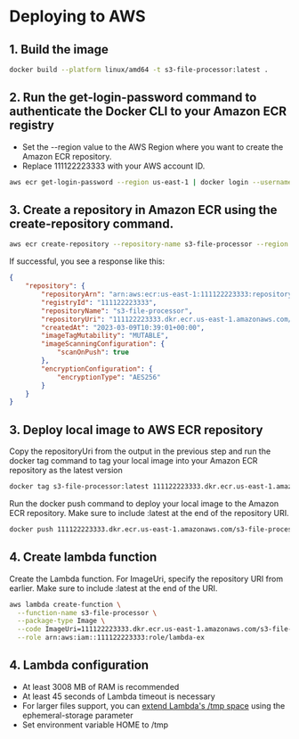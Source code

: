 # Deploying to AWS

## 1. Build the image

```bash
docker build --platform linux/amd64 -t s3-file-processor:latest .
```

## 2. Run the get-login-password command to authenticate the Docker CLI to your Amazon ECR registry

- Set the --region value to the AWS Region where you want to create the Amazon ECR repository.
- Replace 111122223333 with your AWS account ID.

```bash
aws ecr get-login-password --region us-east-1 | docker login --username AWS --password-stdin 111122223333.dkr.ecr.us-east-1.amazonaws.com
```

## 3. Create a repository in Amazon ECR using the create-repository command.

```bash
aws ecr create-repository --repository-name s3-file-processor --region us-east-1 --image-scanning-configuration scanOnPush=true --image-tag-mutability MUTABLE
```

If successful, you see a response like this:

```json
{
    "repository": {
        "repositoryArn": "arn:aws:ecr:us-east-1:111122223333:repository/s3-file-processor",
        "registryId": "111122223333",
        "repositoryName": "s3-file-processor",
        "repositoryUri": "111122223333.dkr.ecr.us-east-1.amazonaws.com/s3-file-processor",
        "createdAt": "2023-03-09T10:39:01+00:00",
        "imageTagMutability": "MUTABLE",
        "imageScanningConfiguration": {
            "scanOnPush": true
        },
        "encryptionConfiguration": {
            "encryptionType": "AES256"
        }
    }
}
```

## 3. Deploy local image to AWS ECR repository

Copy the repositoryUri from the output in the previous step and run the docker tag command to tag your local image into your Amazon ECR repository as the latest version

```bash
docker tag s3-file-processor:latest 111122223333.dkr.ecr.us-east-1.amazonaws.com/s3-file-processor:latest
```

Run the docker push command to deploy your local image to the Amazon ECR repository. Make sure to include :latest at the end of the repository URI.

```bash
docker push 111122223333.dkr.ecr.us-east-1.amazonaws.com/s3-file-processor:latest
```

## 4. Create lambda function

Create the Lambda function. For ImageUri, specify the repository URI from earlier. Make sure to include :latest at the end of the URI.

```bash
aws lambda create-function \
  --function-name s3-file-processor \
  --package-type Image \
  --code ImageUri=111122223333.dkr.ecr.us-east-1.amazonaws.com/s3-file-processor:latest \
  --role arn:aws:iam::111122223333:role/lambda-ex
```

## 4. Lambda configuration
- At least 3008 MB of RAM is recommended
- At least 45 seconds of Lambda timeout is necessary
- For larger files support, you can [extend Lambda's /tmp space](https://aws.amazon.com/blogs/aws/aws-lambda-now-supports-up-to-10-gb-ephemeral-storage/) using the ephemeral-storage parameter
- Set environment variable HOME to /tmp
